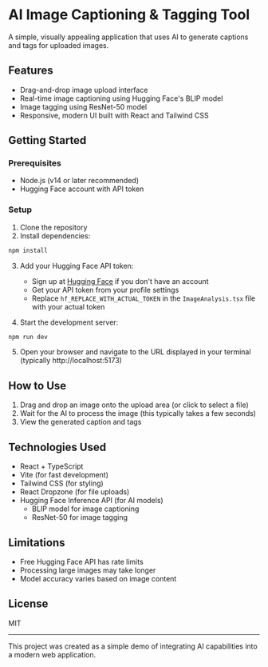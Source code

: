 # AI Image Captioning & Tagging Tool

A simple, visually appealing application that uses AI to generate captions and tags for uploaded images.

## Features

- Drag-and-drop image upload interface
- Real-time image captioning using Hugging Face's BLIP model
- Image tagging using ResNet-50 model
- Responsive, modern UI built with React and Tailwind CSS

## Getting Started

### Prerequisites

- Node.js (v14 or later recommended)
- Hugging Face account with API token

### Setup

1. Clone the repository
2. Install dependencies:

```bash
npm install
```

3. Add your Hugging Face API token:
   - Sign up at [Hugging Face](https://huggingface.co/) if you don't have an account
   - Get your API token from your profile settings
   - Replace `hf_REPLACE_WITH_ACTUAL_TOKEN` in the `ImageAnalysis.tsx` file with your actual token

4. Start the development server:

```bash
npm run dev
```

5. Open your browser and navigate to the URL displayed in your terminal (typically http://localhost:5173)

## How to Use

1. Drag and drop an image onto the upload area (or click to select a file)
2. Wait for the AI to process the image (this typically takes a few seconds)
3. View the generated caption and tags

## Technologies Used

- React + TypeScript
- Vite (for fast development)
- Tailwind CSS (for styling)
- React Dropzone (for file uploads)
- Hugging Face Inference API (for AI models)
  - BLIP model for image captioning
  - ResNet-50 for image tagging

## Limitations

- Free Hugging Face API has rate limits
- Processing large images may take longer
- Model accuracy varies based on image content

## License

MIT

---

This project was created as a simple demo of integrating AI capabilities into a modern web application.
